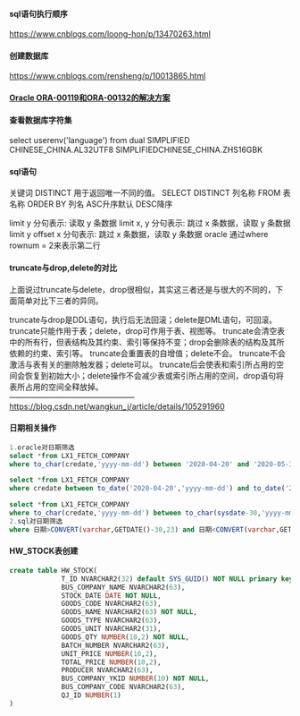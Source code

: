 #### sql语句执行顺序
https://www.cnblogs.com/loong-hon/p/13470263.html

#### 创建数据库
https://www.cnblogs.com/rensheng/p/10013865.html

#### [Oracle ORA-00119和ORA-00132的解决方案](https://www.cnblogs.com/adolphyang/p/4702760.html)

#### 查看数据库字符集
select userenv('language') from dual
SIMPLIFIED CHINESE_CHINA.AL32UTF8
SIMPLIFIEDCHINESE_CHINA.ZHS16GBK

#### sql语句
关键词 DISTINCT 用于返回唯一不同的值。
SELECT DISTINCT 列名称 FROM 表名称 ORDER BY 列名 ASC升序默认 DESC降序

limit y 分句表示: 读取 y 条数据
limit x, y 分句表示: 跳过 x 条数据，读取 y 条数据
limit y offset x 分句表示: 跳过 x 条数据，读取 y 条数据
oracle 通过where rownum = 2来表示第二行

#### truncate与drop,delete的对比

上面说过truncate与delete，drop很相似，其实这三者还是与很大的不同的，下面简单对比下三者的异同。

truncate与drop是DDL语句，执行后无法回滚；delete是DML语句，可回滚。
truncate只能作用于表；delete，drop可作用于表、视图等。
truncate会清空表中的所有行，但表结构及其约束、索引等保持不变；drop会删除表的结构及其所依赖的约束、索引等。
truncate会重置表的自增值；delete不会。
truncate不会激活与表有关的删除触发器；delete可以。
truncate后会使表和索引所占用的空间会恢复到初始大小；delete操作不会减少表或索引所占用的空间，drop语句将表所占用的空间全释放掉。<br>
————————————————
https://blog.csdn.net/wangkun_j/article/details/105291960

#### 日期相关操作
```sql
1.oracle对日期筛选
select *from LX1_FETCH_COMPANY
where to_char(credate,'yyyy-mm-dd') between '2020-04-20' and '2020-05-30'

select *from LX1_FETCH_COMPANY
where credate between to_date('2020-04-20','yyyy-mm-dd') and to_date('2020-05-30','yyyy-mm-dd')

select *from LX1_FETCH_COMPANY
where to_char(credate,'yyyy-mm-dd') between to_char(sysdate-30,'yyyy-mm-dd') and to_char(sysdate,'yyyy-mm-dd')
2.sql对日期筛选
where 日期>CONVERT(varchar,GETDATE()-30,23) and 日期<CONVERT(varchar,GETDATE(),23)
```

#### HW_STOCK表创建

```sql
create table HW_STOCK(
             T_ID NVARCHAR2(32) default SYS_GUID() NOT NULL primary key,
             BUS_COMPANY_NAME NVARCHAR2(63),
             STOCK_DATE DATE NOT NULL,
             GOODS_CODE NVARCHAR2(63),
             GOODS_NAME NVARCHAR2(63) NOT NULL,
             GOODS_TYPE NVARCHAR2(63),
             GOODS_UNIT NVARCHAR2(31),
             GOODS_QTY NUMBER(10,2) NOT NULL,
             BATCH_NUMBER NVARCHAR2(63),
             UNIT_PRICE NUMBER(10,2),
             TOTAL_PRICE NUMBER(10,2),
             PRODUCER NVARCHAR2(63),
             BUS_COMPANY_YKID NUMBER(10) NOT NULL,
             BUS_COMPANY_CODE NVARCHAR2(63),
             QJ_ID NUMBER(1)
)
```